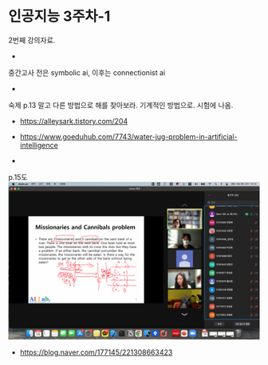 # 인공지능 3주차-1

2번째 강의자료.

*
중간고사 전은 symbolic ai,
이후는 connectionist ai

*
숙제
p.13 말고 다른 방법으로 해를 찾아보라.
기계적인 방법으로.
시험에 나옴.
- https://alleysark.tistory.com/204

- https://www.goeduhub.com/7743/water-jug-problem-in-artificial-intelligence

*
p.15도
![인공지능 3주차-1](images/인공지능%203주차-1.png)

- https://blog.naver.com/177145/221308663423

